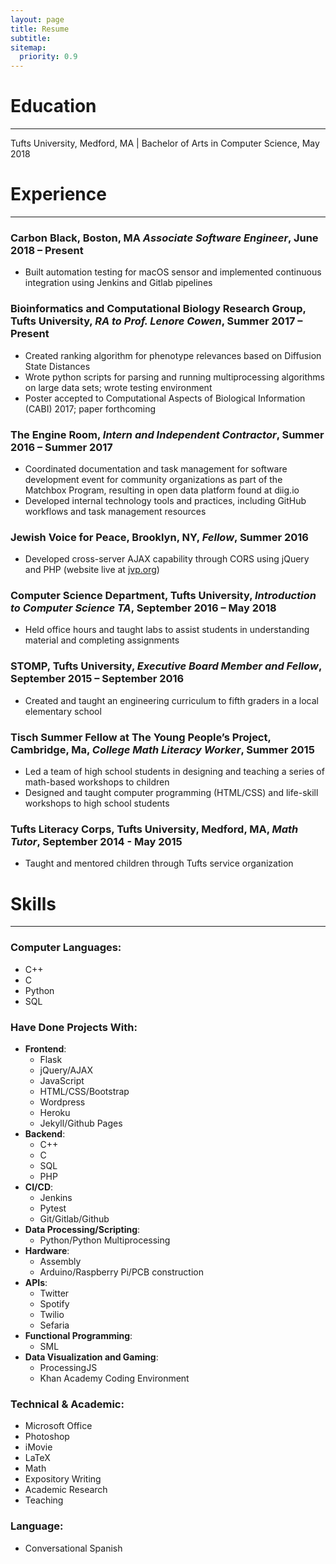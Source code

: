 ```yaml
---
layout: page
title: Resume
subtitle: 
sitemap:
  priority: 0.9
---
```


# Education
---
Tufts University, Medford, MA | Bachelor of Arts in Computer Science, May 2018



# Experience
---
### Carbon Black, Boston, MA _Associate Software Engineer_, June 2018 – Present
- Built automation testing for macOS sensor and implemented continuous integration using Jenkins and Gitlab pipelines

### Bioinformatics and Computational Biology Research Group, Tufts University, _RA to Prof. Lenore Cowen_, Summer 2017 – Present
- Created ranking algorithm for phenotype relevances based on Diffusion State Distances 
- Wrote python scripts for parsing and running multiprocessing algorithms on large data sets; wrote testing environment
- Poster accepted to Computational Aspects of Biological Information (CABI) 2017; paper forthcoming

### The Engine Room, _Intern and Independent Contractor_, Summer 2016 – Summer 2017
- Coordinated documentation and task management for software development event for community organizations as part of the Matchbox Program, resulting in open data platform found at diig.io
- Developed internal technology tools and practices, including GitHub workflows and task management resources

### Jewish Voice for Peace, Brooklyn, NY, _Fellow_, Summer 2016 
- Developed cross-server AJAX capability through CORS using jQuery and PHP (website live at [jvp.org](https://jewishvoiceforpeace.org))
 
### Computer Science Department, Tufts University, _Introduction to Computer Science TA_, September 2016 – May 2018
- Held office hours and taught labs to assist students in understanding material and completing assignments

### STOMP, Tufts University, _Executive Board Member and Fellow_, September 2015 – September 2016
- Created and taught an engineering curriculum to fifth graders in a local elementary school

### Tisch Summer Fellow at The Young People’s Project, Cambridge, Ma, _College Math Literacy Worker_, Summer 2015
- Led a team of high school students in designing and teaching a series of math-based workshops to children 
- Designed and taught computer programming (HTML/CSS) and life-skill workshops to high school students

### Tufts Literacy Corps, Tufts University, Medford, MA, _Math Tutor_, September 2014 - May 2015
- Taught and mentored children through Tufts service organization

# Skills
---

### Computer Languages:
- C++
- C
- Python
- SQL

### Have Done Projects With: 
- **Frontend**:
	- Flask
	- jQuery/AJAX
	- JavaScript
	- HTML/CSS/Bootstrap
	- Wordpress
	- Heroku
	- Jekyll/Github Pages
- **Backend**:
	- C++
	- C
	- SQL
	- PHP
- **CI/CD**:
	- Jenkins
	- Pytest
	- Git/Gitlab/Github
- **Data Processing/Scripting**:
	- Python/Python Multiprocessing
- **Hardware**:
	- Assembly
	- Arduino/Raspberry Pi/PCB construction
- **APIs**:
	- Twitter
	- Spotify
	- Twilio
	- Sefaria
- **Functional Programming**:
	- SML
- **Data Visualization and Gaming**:
	- ProcessingJS
	- Khan Academy Coding Environment

### Technical & Academic: 
- Microsoft Office
- Photoshop
- iMovie
- LaTeX
- Math
- Expository Writing
- Academic Research
- Teaching

### Language:
- Conversational Spanish